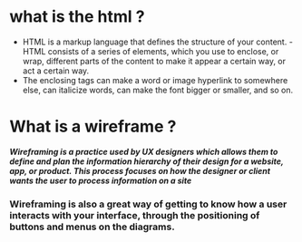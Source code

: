 # what is the html ? 
- HTML is a markup language that defines the structure of your content. -
HTML consists of a series of elements, which you use to enclose, or wrap, different parts of the content to make it appear a certain way, or act a certain way. 
- The enclosing tags can make a word or image hyperlink to somewhere else, can italicize words, can make the font bigger or smaller, and so on.
# What is a wireframe ?
***Wireframing is a practice used by UX designers which allows them to define and plan the information hierarchy of their design for a website, app, or product. This process focuses on how the designer or client wants the user to process information on a site***
### Wireframing is also a great way of getting to know how a user interacts with your interface, through the positioning of buttons and menus on the diagrams.